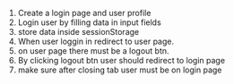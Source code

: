 1. Create a login page and user profile
2. Login user by filling data in input fields
3. store data inside sessionStorage
4. When user loggin in redirect to user page.
5. on user page there must be a logout btn.
6. By clicking logout btn user should redirect to login page
7. make sure after closing tab user must be on login page
